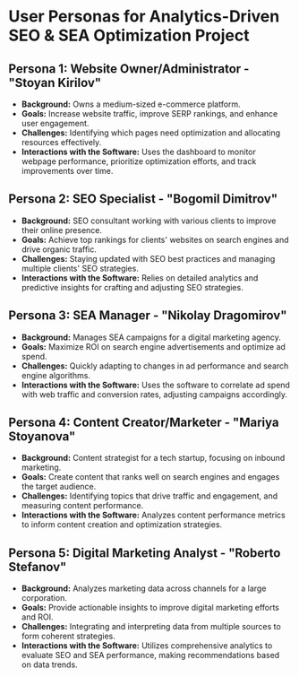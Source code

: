 # User Personas for Analytics-Driven SEO & SEA Optimization Project

## Persona 1: Website Owner/Administrator - "Stoyan Kirilov"

- **Background:** Owns a medium-sized e-commerce platform.
- **Goals:** Increase website traffic, improve SERP rankings, and enhance user engagement.
- **Challenges:** Identifying which pages need optimization and allocating resources effectively.
- **Interactions with the Software:** Uses the dashboard to monitor webpage performance, prioritize optimization efforts, and track improvements over time.

## Persona 2: SEO Specialist - "Bogomil Dimitrov"

- **Background:** SEO consultant working with various clients to improve their online presence.
- **Goals:** Achieve top rankings for clients' websites on search engines and drive organic traffic.
- **Challenges:** Staying updated with SEO best practices and managing multiple clients' SEO strategies.
- **Interactions with the Software:** Relies on detailed analytics and predictive insights for crafting and adjusting SEO strategies.

## Persona 3: SEA Manager - "Nikolay Dragomirov"

- **Background:** Manages SEA campaigns for a digital marketing agency.
- **Goals:** Maximize ROI on search engine advertisements and optimize ad spend.
- **Challenges:** Quickly adapting to changes in ad performance and search engine algorithms.
- **Interactions with the Software:** Uses the software to correlate ad spend with web traffic and conversion rates, adjusting campaigns accordingly.

## Persona 4: Content Creator/Marketer - "Mariya Stoyanova"

- **Background:** Content strategist for a tech startup, focusing on inbound marketing.
- **Goals:** Create content that ranks well on search engines and engages the target audience.
- **Challenges:** Identifying topics that drive traffic and engagement, and measuring content performance.
- **Interactions with the Software:** Analyzes content performance metrics to inform content creation and optimization strategies.

## Persona 5: Digital Marketing Analyst - "Roberto Stefanov"

- **Background:** Analyzes marketing data across channels for a large corporation.
- **Goals:** Provide actionable insights to improve digital marketing efforts and ROI.
- **Challenges:** Integrating and interpreting data from multiple sources to form coherent strategies.
- **Interactions with the Software:** Utilizes comprehensive analytics to evaluate SEO and SEA performance, making recommendations based on data trends.
